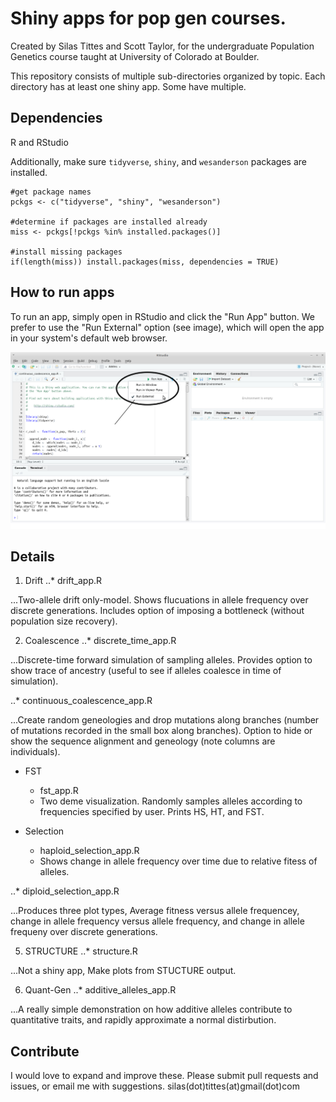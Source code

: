 Shiny apps for pop gen courses. 
======================================

Created by Silas Tittes and Scott Taylor, for the undergraduate Population Genetics course taught at University of Colorado at Boulder. 
 
This repository consists of multiple sub-directories organized by topic. Each directory has at least one shiny app. Some have multiple. 

Dependencies
-----------

R and RStudio

Additionally, make sure `tidyverse`, `shiny`, and `wesanderson` packages are installed.

```
#get package names
pckgs <- c("tidyverse", "shiny", "wesanderson")

#determine if packages are installed already
miss <- pckgs[!pckgs %in% installed.packages()]

#install missing packages
if(length(miss)) install.packages(miss, dependencies = TRUE)
```

How to run apps
---------------

To run an app, simply open in RStudio and click the "Run App" button. We prefer to use the "Run External" option (see image), which will open the app in your system's default web browser.

![shiny_pic](shiny_run_pic.png)


Details
-------

1. Drift
..* drift_app.R


...Two-allele drift only-model. Shows flucuations in allele frequency over discrete generations. Includes option of imposing a bottleneck (without population size recovery).


2. Coalescence
..* discrete_time_app.R


...Discrete-time forward simulation of sampling alleles. Provides option to show trace of ancestry (useful to see if alleles coalesce in time of simulation).


..* continuous_coalescence_app.R

...Create random geneologies and drop mutations along branches (number of mutations recorded in the small box along branches). Option to hide or show the sequence alignment and geneology (note columns are individuals). 


* FST
  * fst_app.R
  * Two deme visualization. Randomly samples alleles according to frequencies specified by user. Prints HS, HT, and FST. 


* Selection
  * haploid_selection_app.R
  * Shows change in allele frequency over time due to relative fitess of alleles.

..* diploid_selection_app.R

...Produces three plot types, Average fitness versus allele frequencey, change in allele frequency versus allele frequency, and change in allele frequeny over discrete generations.


5. STRUCTURE
..* structure.R


...Not a shiny app, Make plots from STUCTURE output.


6. Quant-Gen
..* additive_alleles_app.R


...A really simple demonstration on how additive alleles contribute to quantitative traits, and rapidly approximate a normal distirbution.



Contribute
---------

I would love to expand and improve these. Please submit pull requests and issues, or email me with suggestions. 
silas(dot)tittes(at)gmail(dot)com

